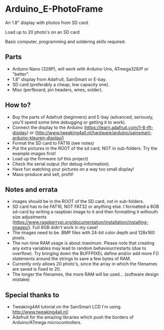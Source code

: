 # Arduino_E-PhotoFrame
An 1.8" display with photos from SD card.

Load up to 20 photo's on an SD card

Basic computer, programming and soldering skills required.

## Parts
- Arduino Nano (328P), will work with Arduino Uno, ATmega328/P or "better".
- 1.8" display from Adafruit, SainSmart or E-bay.
- SD card (preferably a cheap, low capacity one).
- Misc (perfboard, pin headers, wires, solder).

## How to?
- Buy the parts of Adafruit (beginners) and E-bay (advanced, seriously, you'll spend some time debugging or getting it to work).
- Connect the display to the Arduino (https://learn.adafruit.com/1-8-tft-display) or (http://www.tweaking4all.nl/hardware/arduino/sainsmart-arduino-kleuren-display/)
- Format the SD card to FAT16 (see notes)
- Put the pictures in the ROOT of the sd card, NOT in sub-folders. Try the example images first!
- Load up the firmware (of this project)
- Check the serial output (for debug-information).
- Have fun watching your pictures on a way too small display!
- Mass-produce and sell, profit!

## Notes and errata
- images should be in the ROOT of the SD card, not in sub-folders.
- SD card has to be FAT16, NOT FAT32 or anything else. I formatted a 8GB sd-card by writing a raspbian image to it and then formatting it withouth size adjustments (https://www.raspberrypi.org/documentation/installation/installing-images/). Full 8GB didn't work in my case!
- The images need to be .BMP files with 24-bit color depth and 128x160 pixels.
- The run-time RAM usage is about maximum. Please note that creating any extra variables may lead to random behaviour/restarts (due to overflow). Try bringing down the BUFFPIXEL define and/or add more F() statements around the strings to save a few bytes of RAM.
- Currently only allows 20 photo's, since the array in which the filenames are saved is fixed to 20.
- The longer the filenames, the more RAM will be used... (software design mistake)

## Special thanks to
- Tweaking4All tutorial on the SainSmart LCD I'm using. http://www.tweaking4all.nl/
- Adafruit for the amazing libraries which push the borders of Arduino/ATmega microcontrollers.

